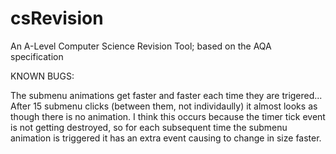 # csRevision
An A-Level Computer Science Revision Tool; based on the AQA specification


KNOWN BUGS:

The submenu animations get faster and faster each time they are trigered... After 15 submenu clicks (between them, not individaully) it almost looks as though there is no animation. I think this occurs  because the timer tick event is not getting destroyed, so for each subsequent time the submenu animation is triggered it has an extra event causing to change in size faster.
